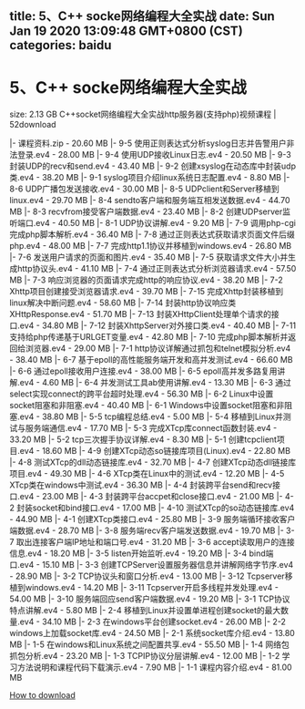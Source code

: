 
title: 5、C++ socke网络编程大全实战
date: Sun Jan 19 2020 13:09:48 GMT+0800 (CST)    
categories: baidu
---

# 5、C++ socke网络编程大全实战
size: 2.13 GB
 C++socket网络编程大全实战http服务器(支持php)视频课程 | 52download
 
|- 课程资料.zip - 20.60 MB
|- 9-5 使用正则表达式分析syslog日志并告警用户非法登录.ev4 - 28.00 MB
|- 9-4 使用UDP接收Linux日志.ev4 - 20.50 MB
|- 9-3 封装UDP的recv和send.ev4 - 43.40 MB
|- 9-2 创建xsyslog在动态库中封装udp类.ev4 - 38.20 MB
|- 9-1 syslog项目介绍linux系统日志配置.ev4 - 8.80 MB
|- 8-6 UDP广播包发送接收.ev4 - 30.00 MB
|- 8-5 UDPclient和Server移植到linux.ev4 - 29.70 MB
|- 8-4 sendto客户端和服务端互相发送数据.ev4 - 44.70 MB
|- 8-3 recvfrom接受客户端数据.ev4 - 23.40 MB
|- 8-2 创建UDPserver监听端口.ev4 - 40.50 MB
|- 8-1 UDP协议讲解.ev4 - 9.20 MB
|- 7-9 调用php-cgi完成php脚本解析.ev4 - 36.40 MB
|- 7-8 通过正则表达式获取请求页面文件后缀php.ev4 - 48.00 MB
|- 7-7 完成http1.1协议并移植到windows.ev4 - 26.80 MB
|- 7-6 发送用户请求的页面和图片.ev4 - 35.40 MB
|- 7-5 获取请求文件大小并生成http协议头.ev4 - 41.10 MB
|- 7-4 通过正则表达式分析浏览器请求.ev4 - 57.50 MB
|- 7-3 响应浏览器的页面请求完成http的响应协议.ev4 - 38.20 MB
|- 7-2 Xhttp项目创建接受浏览器请求.ev4 - 39.70 MB
|- 7-15 完成Xhttp封装移植到linux解决中断问题.ev4 - 58.60 MB
|- 7-14 封装http协议响应类XHttpResponse.ev4 - 51.70 MB
|- 7-13 封装XHttpClient处理单个请求的接口.ev4 - 34.80 MB
|- 7-12 封装XhttpServer对外接口类.ev4 - 40.40 MB
|- 7-11 支持给php传递基于URLGET变量.ev4 - 42.80 MB
|- 7-10 完成php脚本解析并返回给浏览器.ev4 - 29.00 MB
|- 7-1 http协议详解通过抓包和telnet模拟分析.ev4 - 38.40 MB
|- 6-7 基于epoll的高性能服务端开发和高并发测试.ev4 - 66.60 MB
|- 6-6 通过epoll接收用户连接.ev4 - 38.00 MB
|- 6-5 epoll高并发多路复用讲解.ev4 - 4.60 MB
|- 6-4 并发测试工具ab使用讲解.ev4 - 13.30 MB
|- 6-3 通过select实现connect的跨平台超时处理.ev4 - 56.30 MB
|- 6-2 Linux中设置socket阻塞和非阻塞.ev4 - 40.40 MB
|- 6-1 Windows中设置socket阻塞和非阻塞.ev4 - 38.80 MB
|- 5-5 tcp编程总结.ev4 - 5.00 MB
|- 5-4 移植到Linux并测试与服务端通信.ev4 - 17.70 MB
|- 5-3 完成XTcp库connect函数封装.ev4 - 33.20 MB
|- 5-2 tcp三次握手协议详解.ev4 - 8.30 MB
|- 5-1 创建tcpclient项目.ev4 - 18.60 MB
|- 4-9 创建XTcp动态so链接库项目(Linux).ev4 - 22.80 MB
|- 4-8 测试XTcp的dll动态链接库.ev4 - 32.70 MB
|- 4-7 创建XTcp动态dll链接库项目.ev4 - 49.30 MB
|- 4-6 XTcp类在Linux中的测试.ev4 - 12.20 MB
|- 4-5 XTcp类在windows中测试.ev4 - 36.30 MB
|- 4-4 封装跨平台send和recv接口.ev4 - 23.00 MB
|- 4-3 封装跨平台accpet和close接口.ev4 - 21.00 MB
|- 4-2 封装socket和bind接口.ev4 - 17.00 MB
|- 4-10 测试XTcp的so动态链接库.ev4 - 44.90 MB
|- 4-1 创建XTcp类接口.ev4 - 25.80 MB
|- 3-9 服务端循环接收客户端数据.ev4 - 28.70 MB
|- 3-8 服务端recv客户端发送数据.ev4 - 19.70 MB
|- 3-7 取出连接客户端IP地址和端口号.ev4 - 31.20 MB
|- 3-6 accept读取用户的连接信息.ev4 - 18.20 MB
|- 3-5 listen开始监听.ev4 - 19.20 MB
|- 3-4 bind端口.ev4 - 15.10 MB
|- 3-3 创建TCPServer设置服务器信息并讲解网络字节序.ev4 - 28.90 MB
|- 3-2 TCP协议头和窗口分析.ev4 - 13.00 MB
|- 3-12 Tcpserver移植到windows.ev4 - 14.20 MB
|- 3-11 Tcpserver开启多线程并发处理.ev4 - 54.00 MB
|- 3-10 服务端回应send客户端数据.ev4 - 19.20 MB
|- 3-1 TCP协议特点讲解.ev4 - 5.80 MB
|- 2-4 移植到Linux并设置单进程创建socket的最大数量.ev4 - 34.10 MB
|- 2-3 在windows平台创建socket.ev4 - 26.00 MB
|- 2-2 windows上加载socket库.ev4 - 24.50 MB
|- 2-1 系统socket库介绍.ev4 - 13.80 MB
|- 1-5 在windows和Linux系统之间配置共享.ev4 - 55.50 MB
|- 1-4 网络包抓包分析.ev4 - 23.20 MB
|- 1-3 TCPIP协议分层讲解.ev4 - 12.00 MB
|- 1-2 学习方法说明和课程代码下载演示.ev4 - 7.90 MB
|- 1-1 课程内容介绍.ev4 - 81.00 MB

[How to download](https://bpcam.bemobtrk.com/go/2ceec3aa-1ca2-46d6-b9ff-aaa5c184517c?jno=611)
